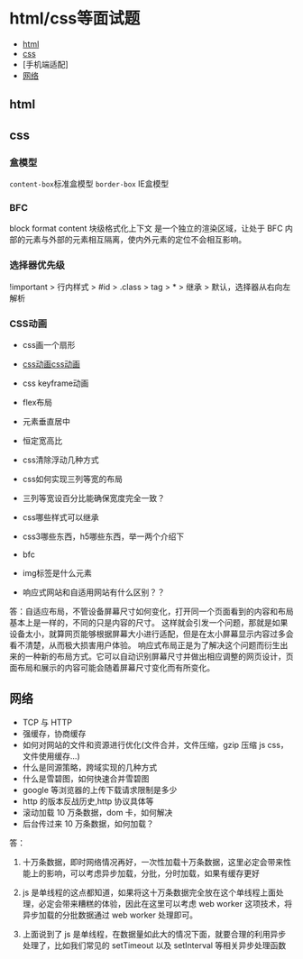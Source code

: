 # html/css等面试题

- [html](html)
- [css](css)
- [手机端适配]
- [网络](#网络)

## html

## css

### 盒模型 
`content-box`标准盒模型  `border-box` IE盒模型
### BFC
block format content  块级格式化上下文 是一个独立的渲染区域，让处于 BFC 内部的元素与外部的元素相互隔离，使内外元素的定位不会相互影响。
### 选择器优先级
!important > 行内样式 > #id > .class > tag > * > 继承 > 默认，选择器从右向左解析
### CSS动画
- css画一个扇形
- [css动画](https://www.30secondsofcode.org/css/p/1)[css动画](https://notes.itzkp.com/1.quickcheck/1.%E5%89%8D%E7%AB%AF/2.CSS%E5%92%8CCSS3%E9%80%9F%E6%9F%A5.html)
- css keyframe动画
- flex布局
- 元素垂直居中
- 恒定宽高比
- css清除浮动几种方式
- css如何实现三列等宽的布局
- 三列等宽设百分比能确保宽度完全一致？
- css哪些样式可以继承
- css3哪些东西，h5哪些东西，举一两个介绍下
- bfc
- img标签是什么元素

- 响应式网站和自适用网站有什么区别？？

答：自适应布局，不管设备屏幕尺寸如何变化，打开同一个页面看到的内容和布局基本上是一样的，不同的只是内容的尺寸。
这样就会引发一个问题，那就是如果设备太小，就算网页能够根据屏幕大小进行适配，但是在太小屏幕显示内容过多会看不清楚，从而极大损害用户体验。
响应式布局正是为了解决这个问题而衍生出来的一种新的布局方式。它可以自动识别屏幕尺寸并做出相应调整的网页设计，页面布局和展示的内容可能会随着屏幕尺寸变化而有所变化。

## 网络

- TCP 与 HTTP
- 强缓存，协商缓存
- 如何对网站的文件和资源进行优化(文件合并，文件压缩，gzip 压缩 js css， 文件使用缓存...)
- 什么是同源策略，跨域实现的几种方式
- 什么是雪碧图，如何快速合并雪碧图
- google 等浏览器的上传下载请求限制是多少
- http 的版本反战历史,http 协议具体等
- 滚动加载 10 万条数据，dom 卡，如何解决
- 后台传过来 10 万条数据，如何加载？

答：

1. 十万条数据，即时网络情况再好，一次性加载十万条数据，这里必定会带来性能上的影响，可以考虑异步加载，分批，分时加载，如果有缓存更好

2. js 是单线程的这点都知道，如果将这十万条数据完全放在这个单线程上面处理，必定会带来糟糕的体验，因此在这里可以考虑 web worker 这项技术，将异步加载的分批数据通过 web worker 处理即可。

3. 上面说到了 js 是单线程，在数据量如此大的情况下面，就要合理的利用异步处理了，比如我们常见的 setTimeout 以及 setInterval 等相关异步处理函数
